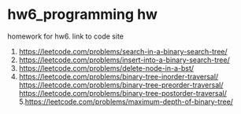 # hw6_programming hw
homework for hw6.
link to code site 
1. https://leetcode.com/problems/search-in-a-binary-search-tree/
2. https://leetcode.com/problems/insert-into-a-binary-search-tree/
3. https://leetcode.com/problems/delete-node-in-a-bst/
4. https://leetcode.com/problems/binary-tree-inorder-traversal/ 
https://leetcode.com/problems/binary-tree-preorder-traversal/ 
https://leetcode.com/problems/binary-tree-postorder-traversal/
5.https://leetcode.com/problems/maximum-depth-of-binary-tree/
